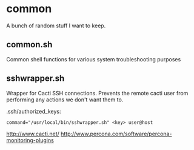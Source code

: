common
======

A bunch of random stuff I want to keep.

common.sh
---------
Common shell functions for various system troubleshooting purposes

sshwrapper.sh
-------------
Wrapper for Cacti SSH connections.  Prevents the remote cacti user from performing any actions we don't want them to.

.ssh/authorized_keys:

    command="/usr/local/bin/sshwrapper.sh" <key> user@host


http://www.cacti.net/
http://www.percona.com/software/percona-monitoring-plugins
